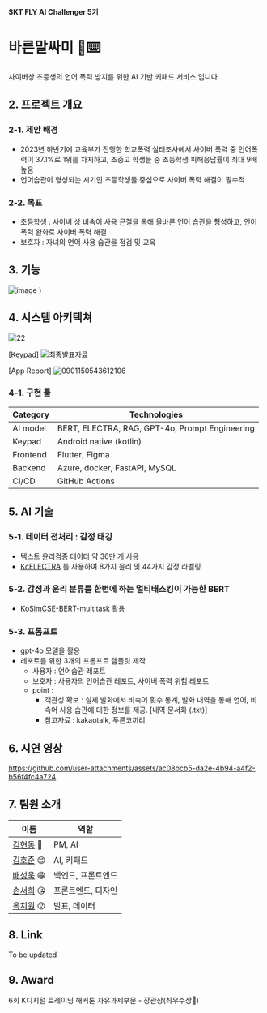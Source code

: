 **SKT FLY AI Challenger 5기**

# 바른말싸미 👋⌨️
사이버상 초등생의 언어 폭력 방지를 위한 AI 기반 키패드 서비스 입니다.

## 2. 프로젝트 개요
### 2-1. 제안 배경
- 2023년 하반기에 교육부가 진행한 학교폭력 실태조사에서 사이버 폭력 중 언어폭력이 37.1%로 1위를 차지하고, 초중고 학생들 중 초등학생 피해응답률이 최대 9배 높음 
- 언어습관이 형성되는 시기인 초등학생들 중심으로 사이버 폭력 해결이 필수적

### 2-2. 목표
- 초등학생 : 사이버 상 비속어 사용 근절을 통해 올바른 언어 습관을 형성하고, 언어 폭력 완화로 사이버 폭력 해결
- 보호자 : 자녀의 언어 사용 습관을 점검 및 교육

## 3. 기능
![image](https://github.com/user-attachments/assets/a24cb517-f2c1-4cac-aadc-5a1d5115e36d)
)

## 4. 시스템 아키텍쳐
![22](https://github.com/user-attachments/assets/655f243a-7d4b-46d1-8ea5-f331839a4dcc)


[Keypad]
![최종발표자료](https://github.com/user-attachments/assets/1bdd4e5c-905b-43ce-9bc9-31404616bc25)

[App Report]
![0901150543612106](https://github.com/user-attachments/assets/db6b7695-7db3-4ac7-b8f3-8837ef5292d4)

### 4-1. 구현 툴

| Category  | Technologies                                        |
|-----------|-----------------------------------------------------|
| AI model  | BERT, ELECTRA, RAG, GPT-4o, Prompt Engineering                             |
| Keypad    | Android native (kotlin)                                      |
| Frontend  | Flutter, Figma                                      |
| Backend   | Azure, docker, FastAPI, MySQL                               |
| CI/CD     | GitHub Actions                                      |



## 5. AI 기술
### 5-1. 데이터 전처리 : 감정 태깅
- 텍스트 윤리검증 데이터 약 36만 개 사용
- [KcELECTRA](https://github.com/Beomi/KcELECTRA) 를 사용하여 8가지 윤리 및 44가지 감정 라벨링

### 5-2. 감정과 윤리 분류를 한번에 하는 멀티태스킹이 가능한 BERT
- [KoSimCSE-BERT-multitask](https://huggingface.co/BM-K/KoSimCSE-bert-multitask) 활용

### 5-3. 프롬프트
- gpt-4o 모델을 활용
- 레포트를 위한 3개의 프롬프트 템플릿 제작
  - 사용자 : 언어습관 레포트
  - 보호자 : 사용자의 언어습관 레포트, 사이버 폭력 위험 레포트
  - point :
    - 객관성 확보 : 실제 발화에서 비속어 횟수 통계, 발화 내역을 통해 언어, 비속어 사용 습관에 대한 정보를 제공. [내역 문서화 (.txt)]
    - 참고자료 : kakaotalk, 푸른코끼리

## 6. 시연 영상

https://github.com/user-attachments/assets/ac08bcb5-da2e-4b94-a4f2-b56f4fc4a724



  
## 7. 팀원 소개

| 이름   | 역할                                       | 
| ------ | ------------------------------------------ | 
| [김현동](https://github.com/miffDONG) 🤨 |PM, AI    |
| [김호준](https://github.com/Hxjxxn95) 😊 | AI, 키패드 | 
| [배성욱](https://github.com/uksungbae) 😁 | 백엔드, 프론트엔드                     | 
| [손서희](https://github.com/sh1257) 😘 | 프론트엔드, 디자인               |
| [옥지원](https://github.com/JiWonOck) 😯 | 발표, 데이터             | 


## 8. Link
To be updated


## 9. Award

6회 K디지털 트레이닝 해커톤 자유과제부문 - 장관상(최우수상🥇)

